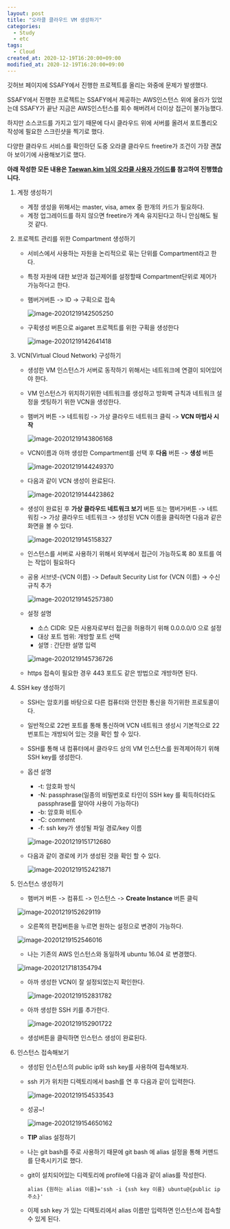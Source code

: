 ```yaml
---
layout: post
title: "오라클 클라우드 VM 생성하기"
categories:
  - Study
  - etc
tags:
  - Cloud
created_at: 2020-12-19T16:20:00+09:00
modified_at: 2020-12-19T16:20:00+09:00
---
```


깃허브 페이지에 SSAFY에서 진행한 프로젝트를 올리는 와중에 문제가 발생했다.<br/>

SSAFY에서 진행한 프로젝트는 SSAFY에서 제공하는 AWS인스턴스 위에 올라가 있었는데 SSAFY가 끝난 지금은 AWS인스턴스를 회수 해버려서 더이상 접근이 불가능했다.<br/>

하지만 소스코드를 가지고 있기 때문에 다시 클라우드 위에 서버를 올려서 포트폴리오 작성에 필요한 스크린샷을 찍기로 했다.<br/>

다양한 클라우드 서비스를 확인하던 도중 오라클 클라우드 freetire가 조건이 가장 괜찮아 보이기에 사용해보기로 했다.<br/>



**아래 작성한 모든 내용은 [Taewan.kim 님의 오라클 사용자 가이드](http://taewan.kim/oci_docs/)를 참고하여 진행했습니다.**



1. 계정 생성하기

   * 계정 생성을 위해서는 master, visa, amex 중 한개의 카드가 필요하다.
   * 계정 업그레이드를 하지 않으면 freetire가 계속 유지된다고 하니 안심해도 될것 같다.

2. 프로젝트 관리를 위한 Compartment 생성하기

   * 서비스에서 사용하는 자원을 논리적으로 묶는 단위를 Compartment라고 한다.

   * 특정 자원에 대한 보안과 접근제어를 설정할때 Compartment단위로 제어가 가능하다고 한다.

   * 햄버거버튼 -> ID -> 구획으로 접속

     ![image-20201219142505250](../../assets/img/구획생성1.png)

   * 구획생성 버튼으로 aigaret 프로젝트를 위한 구획을 생성한다

     ![image-20201219142641418](../../assets/img/구획생성2.png)

3. VCN(Virtual Cloud Network) 구성하기

   * 생성한 VM 인스턴스가 서버로 동작하기 위해서는 네트워크에 연결이 되어있어야 한다.

   * VM 인스턴스가 위치하기위한 네트워크를 생성하고 방화벽 규칙과 네트워크 설정을 셋팅하기 위한 VCN을 생성한다.

   * 햄버거 버튼 ->  네트워킹 -> 가상 클라우드 네트워크 클릭 -> **VCN 마법사 시작**

     ![image-20201219143806168](../../assets/img/VCN생성1.png)

   * VCN이름과 아까 생성한 Compartment를 선택 후 **다음** 버튼 -> **생성** 버튼

     ![image-20201219144249370](../../assets/img/VCN생성2.png)

   * 다음과 같이 VCN 생성이 완료된다.

     ![image-20201219144423862](../../assets/img/VCN생성3.png)

   * 생성이 완료된 후 **가상 클라우드 네트워크 보기** 버튼 또는 햄버거버튼 -> 네트워킹 -> 가상 클라우드 네트워크 -> 생성된 VCN 이름을 클릭하면 다음과 같은 화면을 볼 수 있다.

     ![image-20201219145158327](../../assets/img/VCN생성4.png)

   * 인스턴스를 서버로 사용하기 위해서 외부에서 접근이 가능하도록 80 포트를 여는 작업이 필요하다

   * 공용 서브넷-{VCN 이름} -> Default Security List for {VCN 이름} -> 수신 규칙 추가

     ![image-20201219145257380](../../assets/img/VCN생성5.png)

   * 설정 설명

     * 소스 CIDR: 모든 사용자로부터 접근을 허용하기 위해 0.0.0.0/0 으로 설정
     * 대상 포트 범위: 개방할 포트 선택
     * 설명 : 간단한 설명 입력

     ![image-20201219145736726](../../assets/img/VCN생성6.png)

   * https 접속이 필요한 경우 443 포트도 같은 방법으로 개방하면 된다.

4. SSH key 생성하기

   * SSH는 암호키를 바탕으로 다른 컴퓨터와 안전한 통신을 하기위한 프로토콜이다.

   * 일반적으로 22번 포트를 통해 통신하며 VCN 네트워크 생성시 기본적으로 22번포트는 개방되어 있는 것을 확인 할 수 있다.

   * SSH를 통해 내 컴퓨터에서 클라우드 상의 VM 인스턴스를 원격제어하기 위해 SSH key를 생성한다.

   * 옵션 설명

     * -t: 암호화 방식
     * -N: passphrase(일종의 비밀번호로 타인이 SSH key 를 획득하더라도 passphrase를 알아야 사용이 가능하다)
     * -b: 암호화 비트수
     * -C: comment
     * -f: ssh key가 생성될 파일 경로/key 이름

     ![image-20201219151712680](../../assets/img/SSH생성1.png)

   * 다음과 같이 경로에 키가 생성된 것을 확인 할 수 있다.

     ![image-20201219152421871](../../assets/img/SSH생성2.png)

5. 인스턴스 생성하기

   * 햄버거 버튼 -> 컴퓨트 -> 인스턴스 -> **Create Instance** 버튼 클릭

   ![image-20201219152629119](../../assets/img/VM생성1.png)

   * 오른쪽의 편집버튼을 누르면 원하는 설정으로 변경이 가능하다.

   ![image-20201219152546016](../../assets/img/VM생성2.png)

   * 나는 기존의 AWS 인스턴스와 동일하게 ubuntu 16.04 로 변경했다.

   ![image-20201217181354794](../../assets/img/VM생성3.png)

   * 아까 생성한 VCN이 잘 설정되었는지 확인한다.

     ![image-20201219152831782](../../assets/img/VM생성4.png)

   * 아까 생성한 SSH 키를 추가한다.

     ![image-20201219152901722](../../assets/img/VM생성5.png)

   * 생성버튼을 클릭하면 인스턴스 생성이 완료된다.

6. 인스턴스 접속해보기

   * 생성된 인스턴스의 public ip와 ssh key를 사용하여 접속해보자.

   * ssh 키가 위치한 디렉토리에서 bash를 연 후 다음과 같이 입력한다.

     ![image-20201219154533543](../../assets/img/접속1.png)

   * 성공~!

     ![image-20201219154650162](../../assets/img/접속2.png)
     
   * **TIP** alias 설정하기
   
   * 나는 git bash를 주로 사용하기 때문에 git bash 에 alias 설정을 통해 커맨드를 단축시키기로 했다.
   
   * git이 설치되어있는 디렉토리에 profile에 다음과 같이 alias를 작성한다.
   
     ```
     alias {원하는 alias 이름}='ssh -i {ssh key 이름} ubuntu@{public ip 주소}'
     ```
   
   * 이제 ssh key 가 있는 디렉토리에서 alias 이름만 입력하면 인스턴스에 접속할 수 있게 된다.